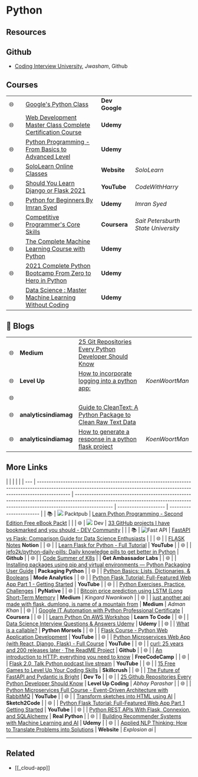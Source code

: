 # Python

## Resources

## Github

- [Coding Interview University](https://github.com/jwasham/coding-interview-university?fbclid=IwAR031SuIcbhYI3lsJIsay6u_sDPaeCaaB8bGaiznN5RxcqJI7WCEDwkvwDg), _Jwasham_, Github

## Courses

|     |     |                                                                                                                                                                                                                                                                                                    |                |                                     |
| --- | --- | -------------------------------------------------------------------------------------------------------------------------------------------------------------------------------------------------------------------------------------------------------------------------------------------------- | -------------- | ----------------------------------- |
| 🌐  |     | [Google's Python Class](https://developers.google.com/edu/python/?hl=en)                                                                                                                                                                                                                           | **Dev Google** |                                     |
| 🌐  |     | [Web Development Master Class Complete Certification Course](https://www.udemy.com/course/web-development-masterclass-complete-certificate-course/?couponCode=YOUACCEL49269)                                                                                                                       | **Udemy**      |                                     |
| 🌐  |     | [Python Programming - From Basics to Advanced Level](https://www.udemy.com/course/python-programming-beginner-to-advanced/?ranMID=39197&ranEAID=%2F7fFXpljNdk&ranSiteID=_7fFXpljNdk-rorvNtWbidTez5YGtKtQaQ&utm_source=aff-campaign&utm_medium=udemyads&LSNPUBID=%2F7fFXpljNdk&couponCode=FREEJUN2) | **Udemy**      |                                     |
| 🌐  |     | [SoloLearn Online Classes](https://www.sololearn.com/home)                                                                                                                                                                                                                                         | **Website**    | _SoloLearn_                         |
| 🌐  |     | [Should You Learn Django or Flask 2021](https://www.youtube.com/watch?v=FW1LOP09RM8)                                                                                                                                                                                                               | **YouTube**    | _CodeWithHarry_                     |
| 🌐  |     | [Python for Beginners By Imran Syed](https://www.coursera.org/learn/ibm-containers-docker-kubernetes-openshift)                                                                                                                                                                                    | **Udemy**      | _Imran Syed_                        |
| 🌐  |     | [Competitive Programmer's Core Skills](https://www.coursera.org/learn/competitive-programming-core-skills)                                                                                                                                                                                         | **Coursera**   | _Sait Petersburth State University_ |
| 🌐  |     | [The Complete Machine Learning Course with Python](https://www.udemy.com/course/machine-learning-course-with-python/?ranMID=39197&ranEAID=At6Vw*QceKk&ranSiteID=At6Vw.QceKk-AthbjHIIzaWgJw4hwhKdbw&LSNPUBID=At6Vw*QceKk&utm_source=aff-campaign&utm_medium=udemyads)                               | **Udemy**      |                                     |
| 🌐  |     | [2021 Complete Python Bootcamp From Zero to Hero in Python](https://www.udemy.com/course/complete-python-bootcamp/?ranMID=39197&ranEAID=At6Vw*QceKk&ranSiteID=At6Vw.QceKk-2wz8mhH7LSiCgDXnO9oe.w&LSNPUBID=At6Vw*QceKk&utm_source=aff-campaign&utm_medium=udemyads)                                 | **Udemy**      |                                     |
| 🌐  |     | [Data Science : Master Machine Learning Without Coding](https://www.udemy.com/course/hands-on-machine-learning-without-writing-code/?ranMID=39197&ranEAID=At6Vw*QceKk&ranSiteID=At6Vw.QceKk-q.mYx_zj2g3S3SQhm5zxyw&LSNPUBID=At6Vw*QceKk&utm_source=aff-campaign&utm_medium=udemyads)               | **Udemy**      |                                     |

## 📝 Blogs

|     |                       |                                                                                                                                                          |                |
| --- | --------------------- | -------------------------------------------------------------------------------------------------------------------------------------------------------- | -------------- |
| 🌐  | **Medium**            | [25 Git Repositories Every Python Developer Should Know](https://link.medium.com/jgt5M1xp8gb)                                                            |                |
| 🌐  | **Level Up**          | [How to incorporate logging into a python app:](https://levelup.gitconnected.com/tutorial-on-python-logging-ac5f21e0a00)                                 | _KoenWoortMan_ |
| 🌐  |                       |                                                                                                                                                          |                |
| 🌐  | **analyticsindiamag** | [Guide to CleanText: A Python Package to Clean Raw Text Data](https://analyticsindiamag.com/guide-to-cleantext-a-python-package-to-clean-raw-text-data/) |                |
| 🌐  | **analyticsindiamag** | [How to generate a response in a python flask project](https://koenwoortman.com/python-flask-return-json-response/)                                      | _KoenWoortMan_ |

## More Links

|     |                                                                                                                                                                            |                                                                                                                                                                              |                      |
| --- | -------------------------------------------------------------------------------------------------------------------------------------------------------------------------- | ---------------------------------------------------------------------------------------------------------------------------------------------------------------------------- | -------------------- | ----------------------- |
| 📚  | ![](https://d2aov160eccqlv.cloudfront.net/271739eb287c43adb004792095a0b2fc/images/7e26cb80ef4e68f870f1e40b5ef46584.ico) Packtpub                                           | [Learn Python Programming - Second Edition Free eBook Packt](https://www.packtpub.com/free-ebook/learn-python-programming-second-edition/9781788996662)                      |                      |
| 🌐  | ![](https://res.cloudinary.com/practicaldev/image/fetch/s--E8ak4Hr1--/c_limit,f_auto,fl_progressive,q_auto,w_32/https://dev-to.s3.us-east-2.amazonaws.com/favicon.ico) Dev | [33 GitHub projects I have bookmarked and you should - DEV Community](https://dev.to/devdefinitive/33-github-projects-i-have-bookmarked-and-you-should-298o)                 |                      |
| 📚  | ![Fast API](https://analyticsindiamag.com/wp-content/uploads/2019/11/cropped-aim-new-logo-1-22-3-32x32.jpg)                                                                | [FastAPI vs Flask: Comparison Guide for Data Science Enthusiasts](https://analyticsindiamag.com/fastapi-vs-flask-comparison-guide-for-data-science-enthusiasts/)             |                      |
| 🌐  |                                                                                                                                                                            | [FLASK Notes](https://www.notion.so/FLASK-Notes-550ca32db66d4f8999ac94ac1df78674) **Notion**                                                                                 |
| 🌐  |                                                                                                                                                                            | [Learn Flask for Python - Full Tutorial](https://www.youtube.com/watch?v=Z1RJmh_OqeA&t=883s)                                                                                 | **YouTube**          |
| 🌐  |                                                                                                                                                                            | [jefo2k/python-daily-pills: Daily knowledge pills to get better in Python](https://github.com/jefo2k/python-daily-pills)                                                     | **Github**           |
| 🌐  |                                                                                                                                                                            | [Code Summer of K8s](https://www.getambassador.io/summer-of-k8s/code/#month1-challenges)                                                                                     |                      | **Get Ambassador Labs** |
| 🌐  |                                                                                                                                                                            | [Installing packages using pip and virtual environments — Python Packaging User Guide](https://packaging.python.org/guides/installing-using-pip-and-virtual-environments/)   | **Packaging Python** |
| 🌐  |                                                                                                                                                                            | [Python Basics: Lists, Dictionaries, & Booleans](https://mode.com/python-tutorial/python-basics/)                                                                            | **Mode Analytics**   |
| 🌐  |                                                                                                                                                                            | [Python Flask Tutorial: Full-Featured Web App Part 1 - Getting Started](https://www.youtube.com/watch?v=MwZwr5Tvyxo)                                                         | **YouTube**          |
| 🌐  |                                                                                                                                                                            | [Python Exercises, Practice, Challenges](https://pynative.com/python-exercises-with-solutions/)                                                                              | **PyNative**         |
| 🌐  |                                                                                                                                                                            | [Bitcoin price prediction using LSTM (Long Short-Term Memory](https://kingard-nwankwoh01.medium.com/bitcoin-price-prediction-using-lstm-long-short-term-memory-b6bfe1aa14ef) | **Medium**           | _Kingard Nwankwoh_      |
| 🌐  |                                                                                                                                                                            | [just another api made with flask. dumlong, is name of a mountain from](https://medium.com/@khanadnanxyz/just-another-api-made-with-flask-e7fe57145b31)                      | **Medium**           | _Adman Khan_            |
| 🌐  |                                                                                                                                                                            | [Google IT Automation with Python Professional Certificate](https://www.coursera.org/professional-certificates/google-it-automation)                                         | **Coursera**         |
| 🌐  |                                                                                                                                                                            | [Learn Python On AWS Workshop](https://learn-to-code.workshop.aws/)                                                                                                          | **Learn To Code**    |
| 🌐  |                                                                                                                                                                            | [Data Science Interview Questions & Answers Udemy](https://www.udemy.com/course/data-science-interview-questions-and-answers/?couponCode=DS_INTERVIEW_UPLATZ)                | **Udemy**            |
| 🌐  |                                                                                                                                                                            | [What is a callable?](https://www.pythonmorsels.com/topics/callables/)                                                                                                       | **Python Morsels**   |
| 🌐  |                                                                                                                                                                            | [Flask Course - Python Web Application Development](https://www.youtube.com/watch?v=Qr4QMBUPxWo)                                                                             | **YouTube**          |
| 🌐  |                                                                                                                                                                            | [Python Microservices Web App (with React, Django, Flask) - Full Course](https://www.youtube.com/watch?v=0iB5IPoTDts)                                                        | **YouTube**          |
| 🌐  |                                                                                                                                                                            | [curl: 25 years and 200 releases later · The ReadME Project](https://github.com/readme/podcast/curl-25-years)                                                                | **Github**           |
| 🌐  |                                                                                                                                                                            | [An introduction to HTTP: everything you need to know](https://www.freecodecamp.org/news/http-and-everything-you-need-to-know-about-it/)                                     | **FreeCodeCamp**     |
| 🌐  |                                                                                                                                                                            | [Flask 2.0, Talk Python podcast live stream](https://www.youtube.com/watch?v=G54QyX_lWo8)                                                                                    | **YouTube**          |
| 🌐  |                                                                                                                                                                            | [15 Free Games to Level Up Your Coding Skills](https://skillcrush.com/blog/free-coding-games/)                                                                               | **Skillcrush**       |
| 🌐  |                                                                                                                                                                            | [The Future of FastAPI and Pydantic is Bright](https://dev.to/tiangolo/the-future-of-fastapi-and-pydantic-is-bright-3pbm)                                                    | **Dev To**           |
| 🌐  |                                                                                                                                                                            | [25 Github Repositories Every Python Developer Should Know](https://levelup.gitconnected.com/25-github-repositories-every-python-developer-should-know-ac848f6aa1fe)         | **Level Up Coding**  | _Abhay Parashar_        |
| 🌐  |                                                                                                                                                                            | [Python Microservices Full Course - Event-Driven Architecture with RabbitMQ](https://www.youtube.com/watch?v=ddrucr_aAzA)                                                    | **YouTube**          |
| 🌐  |                                                                                                                                                                            | [Transform sketches into HTML using AI](https://sketch2code.azurewebsites.net/)                                                                                              | **Sketch2Code**      |
| 🌐  |                                                                                                                                                                            | [Python Flask Tutorial: Full-Featured Web App Part 1 Getting Started](https://www.youtube.com/watch?v=MwZwr5Tvyxo)                                                           | **YouTube**          |
| 🌐  |                                                                                                                                                                            | [Python REST APIs With Flask, Connexion, and SQLAlchemy](https://realpython.com/flask-connexion-rest-api/)                                                                   | **Real Python**      |
| 🌐  |                                                                                                                                                                            | [Building Recommender Systems with Machine Learning and AI](https://www.udemy.com/course/building-recommender-systems-with-machine-learning-and-ai/)                         | **Udemy**            |
| 🌐  |                                                                                                                                                                            | [Applied NLP Thinking: How to Translate Problems into Solutions](https://explosion.ai/blog/applied-nlp-thinking)                                                             | **Website**          | _Explosion ai_          |

---

## Related

- [[_cloud-app]]

